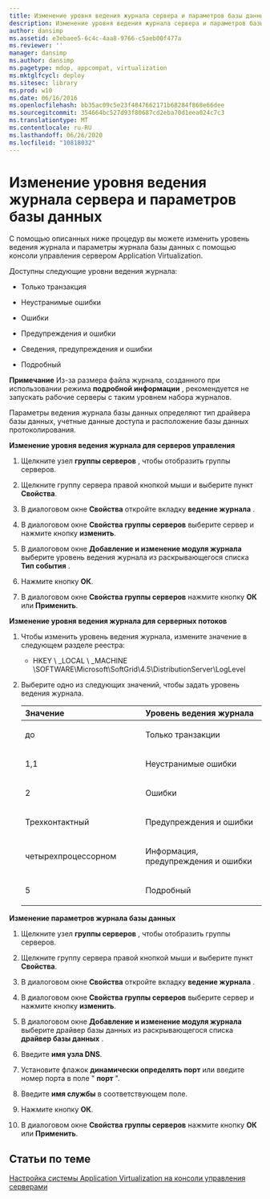 ```yaml
---
title: Изменение уровня ведения журнала сервера и параметров базы данных
description: Изменение уровня ведения журнала сервера и параметров базы данных
author: dansimp
ms.assetid: e3ebaee5-6c4c-4aa8-9766-c5aeb00f477a
ms.reviewer: ''
manager: dansimp
ms.author: dansimp
ms.pagetype: mdop, appcompat, virtualization
ms.mktglfcycl: deploy
ms.sitesec: library
ms.prod: w10
ms.date: 06/16/2016
ms.openlocfilehash: bb35ac09c5e23f4847662171b68284f868e66dee
ms.sourcegitcommit: 354664bc527d93f80687cd2eba70d1eea024c7c3
ms.translationtype: MT
ms.contentlocale: ru-RU
ms.lasthandoff: 06/26/2020
ms.locfileid: "10818032"
---
```

# Изменение уровня ведения журнала сервера и параметров базы данных


С помощью описанных ниже процедур вы можете изменить уровень ведения журнала и параметры журнала базы данных с помощью консоли управления сервером Application Virtualization.

Доступны следующие уровни ведения журнала:

-   Только транзакция

-   Неустранимые ошибки

-   Ошибки

-   Предупреждения и ошибки

-   Сведения, предупреждения и ошибки

-   Подробный

**Примечание**  Из-за размера файла журнала, созданного при использовании режима **подробной информации** , рекомендуется не запускать рабочие серверы с таким уровнем набора журналов.

 

Параметры ведения журнала базы данных определяют тип драйвера базы данных, учетные данные доступа и расположение базы данных протоколирования.

**Изменение уровня ведения журнала для серверов управления**

1.  Щелкните узел **группы серверов** , чтобы отобразить группы серверов.

2.  Щелкните группу сервера правой кнопкой мыши и выберите пункт **Свойства**.

3.  В диалоговом окне **Свойства** откройте вкладку **ведение журнала** .

4.  В диалоговом окне **Свойства группы серверов** выберите сервер и нажмите кнопку **изменить**.

5.  В диалоговом окне **Добавление и изменение модуля журнала** выберите уровень ведения журнала из раскрывающегося списка **Тип события** .

6.  Нажмите кнопку **ОК**.

7.  В диалоговом окне **Свойства группы серверов** нажмите кнопку **ОК** или **Применить**.

**Изменение уровня ведения журнала для серверных потоков**

1.  Чтобы изменить уровень ведения журнала, измените значение в следующем разделе реестра:

    -   HKEY \ _LOCAL \ _MACHINE \\SOFTWARE\\Microsoft\\SoftGrid\\4.5\\DistributionServer\\LogLevel

2.  Выберите одно из следующих значений, чтобы задать уровень ведения журнала.

    <table>
    <colgroup>
    <col width="50%" />
    <col width="50%" />
    </colgroup>
    <thead>
    <tr class="header">
    <th align="left">Значение</th>
    <th align="left">Уровень ведения журнала</th>
    </tr>
    </thead>
    <tbody>
    <tr class="odd">
    <td align="left"><p>до</p></td>
    <td align="left"><p>Только транзакции</p></td>
    </tr>
    <tr class="even">
    <td align="left"><p>1,1</p></td>
    <td align="left"><p>Неустранимые ошибки</p></td>
    </tr>
    <tr class="odd">
    <td align="left"><p>2</p></td>
    <td align="left"><p>Ошибки</p></td>
    </tr>
    <tr class="even">
    <td align="left"><p>Трехконтактный</p></td>
    <td align="left"><p>Предупреждения и ошибки</p></td>
    </tr>
    <tr class="odd">
    <td align="left"><p>четырехпроцессорном</p></td>
    <td align="left"><p>Информация, предупреждения и ошибки</p></td>
    </tr>
    <tr class="even">
    <td align="left"><p>5</p></td>
    <td align="left"><p>Подробный</p></td>
    </tr>
    </tbody>
    </table>

     

**Изменение параметров журнала базы данных**

1.  Щелкните узел **группы серверов** , чтобы отобразить группы серверов.

2.  Щелкните группу сервера правой кнопкой мыши и выберите пункт **Свойства**.

3.  В диалоговом окне **Свойства** откройте вкладку **ведение журнала** .

4.  В диалоговом окне **Свойства группы серверов** выберите сервер и нажмите кнопку **изменить**.

5.  В диалоговом окне **Добавление и изменение модуля журнала** выберите драйвер базы данных из раскрывающегося списка **драйвер базы данных** .

6.  Введите **имя узла DNS**.

7.  Установите флажок **динамически определять порт** или введите номер порта в поле " **порт** ".

8.  Введите **имя службы** в соответствующем поле.

9.  Нажмите кнопку **ОК**.

10. В диалоговом окне **Свойства группы серверов** нажмите кнопку **ОК** или **Применить**.

## Статьи по теме


[Настройка системы Application Virtualization на консоли управления серверами](how-to-customize-an-application-virtualization-system-in-the-server-management-console.md)

 

 





